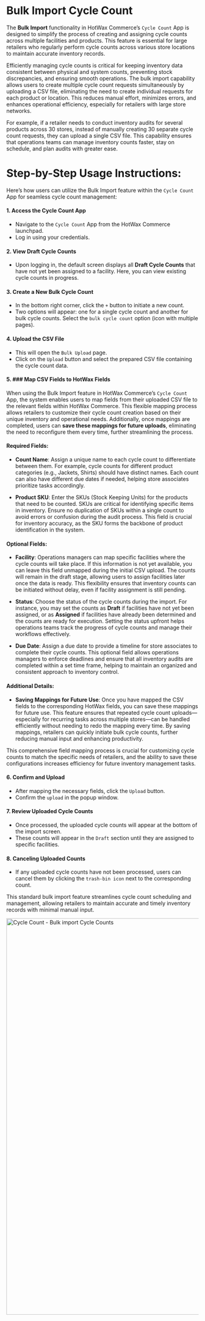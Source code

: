 # Bulk Import Cycle Count

The **Bulk Import** functionality in HotWax Commerce’s `Cycle Count` App is  designed to simplify the process of creating and assigning cycle counts across multiple facilities and products. This feature is essential for large retailers who regularly perform cycle counts across various store locations to maintain accurate inventory records.

Efficiently managing cycle counts is critical for keeping inventory data consistent between physical and system counts, preventing stock discrepancies, and ensuring smooth operations. The bulk import capability allows users to create multiple cycle count requests simultaneously by uploading a CSV file, eliminating the need to create individual requests for each product or location. This reduces manual effort, minimizes errors, and enhances operational efficiency, especially for retailers with large store networks.

For example, if a retailer needs to conduct inventory audits for several products across 30 stores, instead of manually creating 30 separate cycle count requests, they can upload a single CSV file. This capability ensures that operations teams can manage inventory counts faster, stay on schedule, and plan audits with greater ease.

# Step-by-Step Usage Instructions:
Here’s how users can utilize the Bulk Import feature within the `Cycle Count` App for seamless cycle count management:

#### 1. **Access the Cycle Count App**
   - Navigate to the `Cycle Count` App from the HotWax Commerce launchpad.
   - Log in using your credentials.

#### 2. **View Draft Cycle Counts**
   - Upon logging in, the default screen displays all **Draft Cycle Counts** that have not yet been assigned to a facility. Here, you can view existing cycle counts in progress.

#### 3. **Create a New Bulk Cycle Count**
   - In the bottom right corner, click the `+` button to initiate a new count.
   - Two options will appear: one for a single cycle count and another for bulk cycle counts. Select the `bulk cycle count` option (icon with multiple pages).

#### 4. **Upload the CSV File**
   - This will open the `Bulk Upload` page.
   - Click on the `Upload` button and select the prepared CSV file containing the cycle count data.

#### 5. ### Map CSV Fields to HotWax Fields

When using the Bulk Import feature in HotWax Commerce’s `Cycle Count` App, the system enables users to map fields from their uploaded CSV file to the relevant fields within HotWax Commerce. This flexible mapping process allows retailers to customize their cycle count creation based on their unique inventory and operational needs. Additionally, once mappings are completed, users can **save these mappings for future uploads**, eliminating the need to reconfigure them every time, further streamlining the process.

#### **Required Fields**:
- **Count Name**: Assign a unique name to each cycle count to differentiate between them. For example, cycle counts for different product categories (e.g., Jackets, Shirts) should have distinct names. Each count can also have different due dates if needed, helping store associates prioritize tasks accordingly.
  
- **Product SKU**: Enter the SKUs (Stock Keeping Units) for the products that need to be counted. SKUs are critical for identifying specific items in inventory. Ensure no duplication of SKUs within a single count to avoid errors or confusion during the audit process. This field is crucial for inventory accuracy, as the SKU forms the backbone of product identification in the system.

#### **Optional Fields**:
- **Facility**: Operations managers can map specific facilities where the cycle counts will take place. If this information is not yet available, you can leave this field unmapped during the initial CSV upload. The counts will remain in the draft stage, allowing users to assign facilities later once the data is ready. This flexibility ensures that inventory counts can be initiated without delay, even if facility assignment is still pending.

- **Status**: Choose the status of the cycle counts during the import. For instance, you may set the counts as **Draft** if facilities have not yet been assigned, or as **Assigned** if facilities have already been determined and the counts are ready for execution. Setting the status upfront helps operations teams track the progress of cycle counts and manage their workflows effectively.

- **Due Date**: Assign a due date to provide a timeline for store associates to complete their cycle counts. This optional field allows operations managers to enforce deadlines and ensure that all inventory audits are completed within a set time frame, helping to maintain an organized and consistent approach to inventory control.

#### **Additional Details**:
- **Saving Mappings for Future Use**: Once you have mapped the CSV fields to the corresponding HotWax fields, you can save these mappings for future use. This feature ensures that repeated cycle count uploads—especially for recurring tasks across multiple stores—can be handled efficiently without needing to redo the mapping every time. By saving mappings, retailers can quickly initiate bulk cycle counts, further reducing manual input and enhancing productivity.

This comprehensive field mapping process is crucial for customizing cycle counts to match the specific needs of retailers, and the ability to save these configurations increases efficiency for future inventory management tasks.

#### 6. **Confirm and Upload**
   - After mapping the necessary fields, click the `Upload` button.
   - Confirm the `upload` in the popup window.

#### 7. **Review Uploaded Cycle Counts**
   - Once processed, the uploaded cycle counts will appear at the bottom of the import screen.
   - These counts will appear in the `Draft` section until they are assigned to specific facilities.

#### 8. **Canceling Uploaded Counts**
   - If any uploaded cycle counts have not been processed, users can cancel them by clicking the `trash-bin icon` next to the corresponding count.

This standard bulk import feature streamlines cycle count scheduling and management, allowing retailers to maintain accurate and timely inventory records with minimal manual input.

<img width="1038" alt="Cycle Count - Bulk import Cycle Counts" src="https://github.com/user-attachments/assets/a4541e72-b58c-4ede-8c50-e83b4827dc50">

